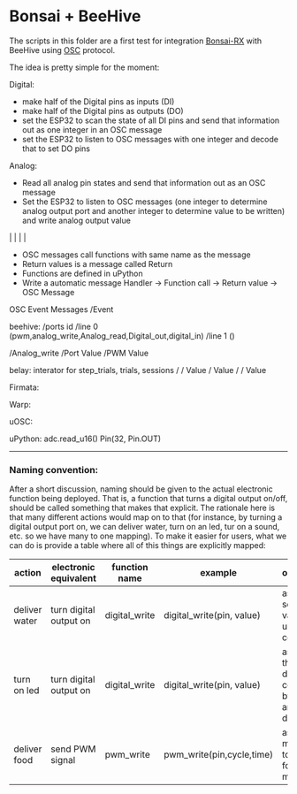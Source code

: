 # Bonsai + BeeHive

The scripts in this folder are a first test for integration [Bonsai-RX](bonsai-rx.org) with BeeHive using [OSC](http://opensoundcontrol.org) protocol.



The idea is pretty simple for the moment:

Digital:
- make half of the Digital pins as inputs (DI)
- make half of the Digital pins as outputs (DO)
- set the ESP32 to scan the state of all DI pins and send that information out as one integer in an OSC message
- set the ESP32 to listen to OSC messages with one integer and decode that to set DO pins

Analog:
- Read all analog pin states and send that information out as an OSC message
- Set the ESP32 to listen to OSC messages (one integer to determine analog output port and another integer to determine value to be written) and write analog output value

  
| <Function Call> | <Return Function> | <Event> |
  

- OSC messages call functions with same name as the message
- Return values is a message called Return
- Functions are defined in uPython
- Write a automatic message Handler -> Function call -> Return value -> OSC Message
  
OSC Event Messages
    /Event


beehive: 
    /ports id
        /line 0 (pwm,analog_write,Analog_read,Digital_out,digital_in)
        /line 1 ()

/Analog_write
    /Port Value
    /PWM Value

belay: interator for step_trials, trials, sessions
    /<function name>
        /<argument Name> Value
        /<Argument Name2> Value
    /<Return>
        /<Function name> Value



Firmata:

Warp:

uOSC:

uPython:
adc.read_u16()
Pin(32, Pin.OUT)

   
---   
    
       
### Naming convention:
After a short discussion, naming should be given to the actual electronic function being deployed. That is, a function that turns a digital output on/off, should be called something that makes that explicit. The rationale here is that many different actions would map on to that (for instance, by turning a digital output port on, we can deliver water, turn on an led, tur on a sound, etc. so we have many to one mapping). To make it easier for users, what we can do is provide a table where all of this things are explicitly mapped:  

|action|electronic equivalent|function name|example|observation|
|--|--|--|--|--|
|deliver water|turn digital output on|digital_write|digital_write(pin, value)|assuming a solenoid valve is used as control|
|turn on led|turn digital output on|digital_write|digital_write(pin, value)|assuming the LED is directly controlled by one port and not a driver|
|deliver food|send PWM signal|pwm_write|pwm_write(pin,cycle,time)|assuming mechanism to deliver food uses a motor|

